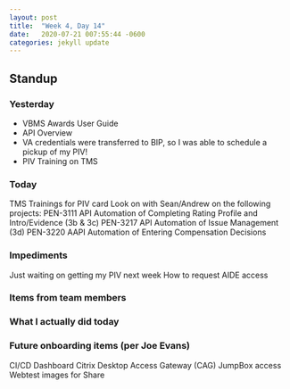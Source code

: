 ```yaml
---
layout: post
title:  "Week 4, Day 14"
date:   2020-07-21 007:55:44 -0600
categories: jekyll update
---
```


## Standup

### Yesterday
* VBMS Awards User Guide 
* API Overview
* VA credentials were transferred to BIP, so I was able to schedule a pickup of my PIV!
* PIV Training on TMS

### Today
TMS Trainings for PIV card
Look on with Sean/Andrew on the following projects:
PEN-3111 API Automation of Completing Rating Profile and Intro/Evidence (3b & 3c)
PEN-3217 API Automation of Issue Management (3d)
PEN-3220 AAPI Automation of Entering Compensation Decisions 

### Impediments
Just waiting on getting my PIV next week
How to request AIDE access

### Items from team members

### What I actually did today

### Future onboarding items (per Joe Evans)
CI/CD Dashboard
Citrix Desktop Access Gateway (CAG)
JumpBox access
Webtest images for Share
